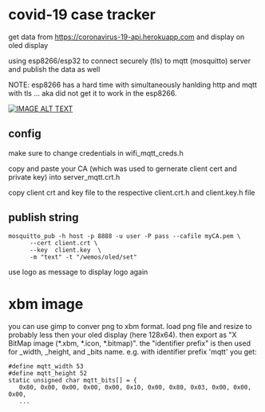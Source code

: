 # covid-19 case tracker
get data from https://coronavirus-19-api.herokuapp.com and display on oled display

using esp8266/esp32 to connect securely (tls) to mqtt (mosquitto) server and publish the data as well

NOTE: esp8266 has a hard time with simultaneously hanlding http and mqtt with tls ... aka did not get it to work in the esp8266.

[![IMAGE ALT TEXT](http://img.youtube.com/vi/HXPUzBh-PUc/0.jpg)](https://www.youtube.com/watch?v=HXPUzBh-PUc "Video")


## config
make sure to change credentials in wifi_mqtt_creds.h


copy and paste your CA (which was used to gernerate client cert and private key) into server_mqtt.crt.h

copy client crt and key file to the respective client.crt.h and client.key.h file

## publish string
    mosquitto_pub -h host -p 8888 -u user -P pass --cafile myCA.pem \
		  --cert client.crt \
		  --key  client.key  \
		  -m "text" -t "/wemos/oled/set"

use logo as message to display logo again


# xbm image
you can use gimp to conver png to xbm format. load png file and resize to probably less then your oled display (here 128x64).
then export as "X BitMap image (*.xbm, *.icon, *.bitmap)". the "identifier prefix" is then used for _width, _height, and _bits name.
e.g. with identifier prefix 'mqtt' you get:

```
#define mqtt_width 53
#define mqtt_height 52
static unsigned char mqtt_bits[] = {
   0x80, 0x00, 0x00, 0x00, 0x00, 0x10, 0x00, 0x80, 0x03, 0x00, 0x00, 0x00,
   ...
```
